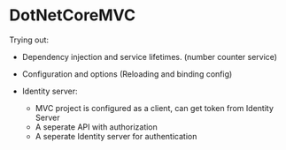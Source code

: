 # DotNetCoreMVC
Trying out:
- Dependency injection and service lifetimes. (number counter service)
- Configuration and options (Reloading and binding config)

- Identity server: 
  - MVC project is configured as a client, can get token from Identity Server
  - A seperate API with authorization
  - A seperate Identity server for authentication
